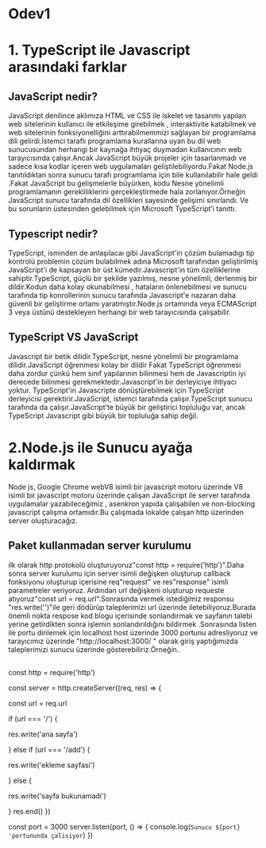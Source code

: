 # Odev1

# 1. TypeScript ile Javascript arasındaki farklar

## JavaScript nedir?

JavaScript denilince aklımıza HTML ve CSS ile iskelet ve tasarımı yapılan web sitelerinin kullanıcı ile etkileşime girebilmek , interaktivite katabilmek ve web sitelerinin fonksiyonelliğini arttırabilmemmizi sağlayan bir programlama dili gelirdi.İstemci taraflı programlama kurallarına uyan bu dil web sunucusundan herhangi bir kaynağa ihtiyaç duymadan kullanıcının web tarayıcısında çalışır.Ancak JavaScript büyük projeler için tasarlanmadı ve sadece kısa kodlar içeren web uygulamaları geliştilebiliyordu.Fakat Node.js tanıtıldıktan sonra sunucu tarafı programlama için bile kullanılabilir hale geldi .Fakat JavaScript bu gelişmelerle büyürken, kodu Nesne yönelimli programlamanın gerekliliklerini gerçekleştirmede hala zorlanıyor.Örneğin JavaScript sunucu tarafında dil özellikleri sayesinde gelişimi sınırlandı. Ve bu sorunların üstesinden gelebilmek için Microsoft TypeScript’i tanıttı.

## Typescript nedir?

TypeScript, isminden de anlaşılacaı gibi JavaScript'in çözüm bulamadıgı tip kontrolü problemin çözüm bulabilmek adına Microsoft tarafından geliştirilmiş JavaScript'i de kapsayan bir üst kümedir.Javascript'in tüm özelliklerine sahiptir.TypeScript, güçlü bir şekilde yazılmış, nesne yönelimli, derlenmiş bir dildir.Kodun daha kolay okunabilmesi , hataların önlenebilmesi ve sunucu tarafında tip konrollerinin sunucu tarafında Javascript'e nazaran daha güvenli bir geliştirme ortamı yaratmıştır.Node.js ortamında veya ECMAScript 3 veya üstünü destekleyen herhangi bir web tarayıcısında çalışabilir.

## TypeScript VS JavaScript

Javascript bir betik dilidir.TypeScript, nesne yönelimli bir programlama dilidir.JavaScript öğrenmesi kolay bir dildir Fakat TypeScript öğrenmesi daha zordur çünkü hem sınıf yapılarının bilinmesi hem de Javascriptin iyi derecede bilinmesi gerekmektedir.Javascript'in bir derleyiciye ihtiyacı yoktur. TypeScript'in Javascripte dönüştürebilmek için TypeScript derleyicisi gerektirir.JavaScript, istemci tarafında çalışır.TypeScript sunucu tarafında da çalışır.JavaScript’te büyük bir geliştirici topluluğu var, ancak TypeScript Javascript gibi büyük bir topluluğa sahip değil.

# 2.Node.js ile Sunucu ayağa kaldırmak

Node js, Google Chrome webV8 isimli bir javascript motoru üzerinde V8 isimli bir javascript motoru üzerinde çalışan JavaScript ile server tarafında uygulamalar yazabileceğimiz , asenkron yapıda çalışabilen ve non-blocking javascript çalışma ortamıdır.Bu çalışmada lokalde çalışan http üzerinden server oluşturacağız.

## Paket kullanmadan server kurulumu

ilk olarak http protokolü oluşturuyoruz"const http = require('http')".Daha sonra server kurulumu için server isimli değişken oluşturup callback fonksiyonu oluşturup içerisine req"request" ve res"response" isimli parametreler veriyoruz.
Ardından url değişkeni oluşturup requeste atıyoruz"const url = req.url".Sonrasında vermek istediğimiz responsu "res.write('')"ile geri dödürüp taleplerimizi url üzerinde iletebiliyoruz.Burada önemli nokta respose kod blogu içerisinde sonlandırmak ve sayfanın talebi yerine getirdikten sonra işlemin sonlandırıldığını bildirmek .Sonrasında listen ile portu dinlemek için localhost host üzerinde 3000 portunu adresliyoruz ve tarayıcımız üzerinde "http://localhost:3000/ " olarak giriş yaptığımızda taleplerimizi sunucu üzerinde gösterebiliriz.Örneğin..

##

const http = require('http')

const server = http.createServer((req, res) => {

const url = req.url

if (url === '/') {

res.write('ana sayfa')

} else if (url === '/add') {

res.write('ekleme sayfasi')

} else {

res.write('sayfa bukunamadi')

}
res.end()
})

const port = 3000
server.listen(port, () => {
console.log(`Sunucu ${port} 'portununda çalisiyor`)
})

##
